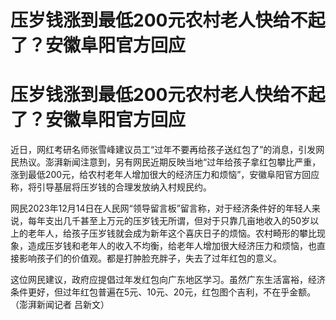 # 压岁钱涨到最低200元农村老人快给不起了？安徽阜阳官方回应

# 压岁钱涨到最低200元农村老人快给不起了？安徽阜阳官方回应

近日，网红考研名师张雪峰建议员工“过年不要再给孩子送红包了”的消息，引发网民热议。澎湃新闻注意到，另有网民近期反映当地“过年给孩子拿红包攀比严重，涨到最低200元，给农村老年人增加很大的经济压力和烦恼”，安徽阜阳官方回应称，将引导基层将压岁钱的合理发放纳入村规民约。

网民2023年12月14日在人民网“领导留言板”留言称，对于经济条件好的年轻人来说，每年支出几千甚至上万元的压岁钱无所谓，但对于只靠几亩地收入的50岁以上的老年人，给孩子压岁钱就会成为新年这个喜庆日子的烦恼。农村畸形的攀比现象，造成压岁钱和老年人的收入不均衡，给老年人增加很大经济压力和烦恼，也直接影响孩子们的价值观。都是打肿脸充胖子，失去了过年红包的意义。

这位网民建议，政府应提倡过年发红包向广东地区学习。虽然广东生活富裕，经济条件更好，但过年红包普遍在5元、10元、20元，红包图个吉利，不在乎金额。（澎湃新闻记者
吕新文）

